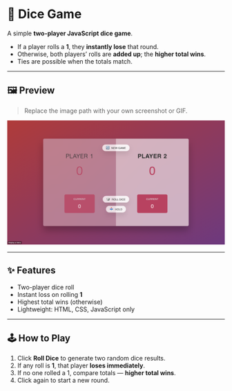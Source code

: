 # 🎲 Dice Game

A simple **two-player JavaScript dice game**.

- If a player rolls a **1**, they **instantly lose** that round.
- Otherwise, both players’ rolls are **added up**; the **higher total wins**.
- Ties are possible when the totals match.

---

## 🖼️ Preview
> Replace the image path with your own screenshot or GIF.

![Dice Game Preview](img/Game.png)

---

## ✨ Features
- Two-player dice roll
- Instant loss on rolling **1**
- Highest total wins (otherwise)
- Lightweight: HTML, CSS, JavaScript only

---

## 🕹️ How to Play
1. Click **Roll Dice** to generate two random dice results.
2. If any roll is **1**, that player **loses immediately**.
3. If no one rolled a 1, compare totals — **higher total wins**.
4. Click again to start a new round.


